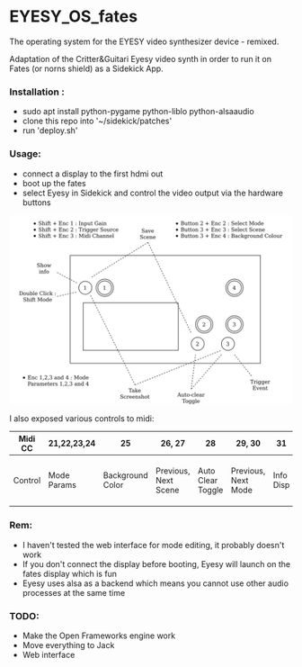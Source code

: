 # EYESY_OS_fates

The operating system for the EYESY video synthesizer device - remixed.

Adaptation of the Critter&Guitari Eyesy video synth in order to run it on Fates (or norns shield) as a Sidekick App.

### Installation :
 - sudo apt install python-pygame python-liblo python-alsaaudio
 - clone this repo into '~/sidekick/patches'
 - run 'deploy.sh'
 
### Usage:
 - connect a display to the first hdmi out
 - boot up the fates
 - select Eyesy in Sidekick and control the video output via the hardware buttons
 
![text](hardware_usage.png)

 
 I also exposed various controls to midi:
  
  | Midi CC    | 21,22,23,24 | 25               | 26, 27               | 28                | 29, 30              | 31        | 32           | 33              | 34                         | 35       | 36         | 37             | 38                       |
|-------|-------------|------------------|----------------------|-------------------|---------------------|-----------|--------------|-----------------|----------------------------|----------|------------|----------------|--------------------------|
| Control | Mode Params | Background Color | Previous, Next Scene | Auto Clear Toggle | Previous, Next Mode | Info Disp | Send Trigger | Take Screenshot | Save or delete (long hold) | ShiftKey | Input Gain | Trigger Source | Midi In Channel (init 1) |

### Rem:
- I haven't tested the web interface for mode editing, it probably doesn't work
- If you don't connect the display before booting, Eyesy will launch on the fates display which is fun
- Eyesy uses alsa as a backend which means you cannot use other audio processes at the same time

### TODO:
- Make the Open Frameworks engine work
- Move everything to Jack
- Web interface
